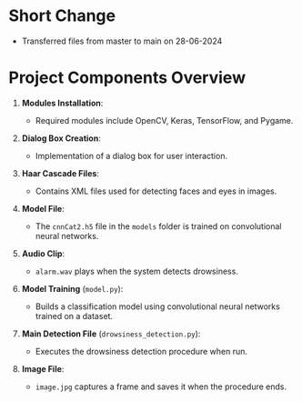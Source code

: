 # **Short Change**
- Transferred files from master to main on 28-06-2024

# Project Components Overview

1. **Modules Installation**:
   - Required modules include OpenCV, Keras, TensorFlow, and Pygame.

2. **Dialog Box Creation**:
   - Implementation of a dialog box for user interaction.

3. **Haar Cascade Files**:
   - Contains XML files used for detecting faces and eyes in images.

4. **Model File**:
   - The `cnnCat2.h5` file in the `models` folder is trained on convolutional neural networks.

5. **Audio Clip**:
   - `alarm.wav` plays when the system detects drowsiness.

6. **Model Training** (`model.py`):
   - Builds a classification model using convolutional neural networks trained on a dataset.

7. **Main Detection File** (`drowsiness_detection.py`):
   - Executes the drowsiness detection procedure when run.

8. **Image File**:
   - `image.jpg` captures a frame and saves it when the procedure ends.
